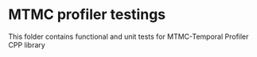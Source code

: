 # MTMC profiler testings

This folder contains functional and unit tests for MTMC-Temporal Profiler CPP library